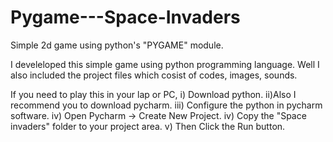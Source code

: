 # Pygame---Space-Invaders
Simple 2d game using python's "PYGAME" module.

I develeloped this simple game using python programming language. Well I also included the project files which cosist of codes,
images, sounds.

If you need to play this in your lap or PC,
  i) Download python.
  ii)Also I recommend you to download pycharm.
  iii) Configure the python in pycharm software.
  iv) Open Pycharm -> Create New Project.
  iv) Copy the "Space invaders" folder to your project area.
  v) Then Click the Run button.
